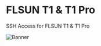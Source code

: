# FLSUN T1 & T1 Pro
SSH Access for FLSUN T1 & T1 Pro

![Banner](https://github.com/user-attachments/assets/a2ebd6cd-e430-4d7b-a240-a8cac461b0c7)

<br />
